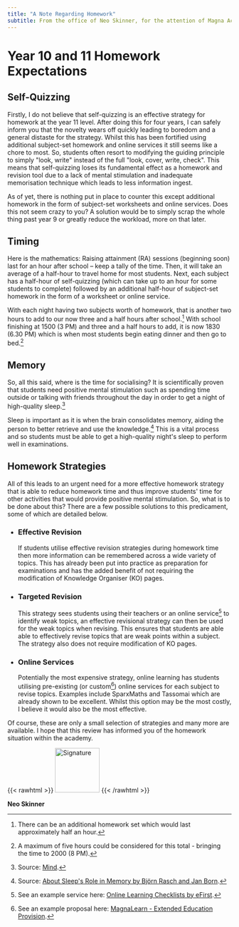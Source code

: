 ```yaml
---
title: "A Note Regarding Homework"
subtitle: From the office of Neo Skinner, for the attention of Magna Academy.
---
```


# Year 10 and 11 Homework Expectations

## Self-Quizzing

Firstly, I do not believe that self-quizzing is an effective strategy for homework at the year 11 level. After doing this for four years, I can safely inform you that the novelty wears off quickly leading to boredom and a general distaste for the strategy. Whilst this has been fortified using additional subject-set homework and online services it still seems like a chore to most. So, students often resort to modifying the guiding principle to simply "look, write" instead of the full "look, cover, write, check". This means that self-quizzing loses its fundamental effect as a homework and revision tool due to a lack of mental stimulation and inadequate memorisation technique which leads to less information ingest.

As of yet, there is nothing put in place to counter this except additional homework in the form of subject-set worksheets and online services. Does this not seem crazy to you? A solution would be to simply scrap the whole thing past year 9 or greatly reduce the workload, more on that later.

## Timing

Here is the mathematics: Raising attainment (RA) sessions (beginning soon) last for an hour after school – keep a tally of the time. Then, it will take an average of a half-hour to travel home for most students. Next, each subject has a half-hour of self-quizzing (which can take up to an hour for some students to complete) followed by an additional half-hour of subject-set homework in the form of a worksheet or online service.

With each night having two subjects worth of homework, that is another two hours to add to our now three and a half hours after school.[^1] With school finishing at 1500 (3 PM) and three and a half hours to add, it is now 1830 (6.30 PM) which is when most students begin eating dinner and then go to bed.[^2]

## Memory

So, all this said, where is the time for socialising? It is scientifically proven that students need positive mental stimulation such as spending time outside or talking with friends throughout the day in order to get a night of high-quality sleep.[^3]

Sleep is important as it is when the brain consolidates memory, aiding the person to better retrieve and use the knowledge.[^4] This is a vital process and so students must be able to get a high-quality night's sleep to perform well in examinations.

## Homework Strategies

All of this leads to an urgent need for a more effective homework strategy that is able to reduce homework time and thus improve students' time for other activities that would provide positive mental stimulation. So, what is to be done about this? There are a few possible solutions to this predicament, some of which are detailed below.

- ### Effective Revision

  If students utilise effective revision strategies during homework time then more information can be remembered across a wide variety of topics. This has already been put into practice as preparation for examinations and has the added benefit of not requiring the modification of Knowledge Organiser (KO) pages.

- ### Targeted Revision

  This strategy sees students using their teachers or an online service[^5] to identify weak topics, an effective revisional strategy can then be used for the weak topics when revising. This ensures that students are able able to effectively revise topics that are weak points within a subject. The strategy also does not require modification of KO pages.

- ### Online Services
  Potentially the most expensive strategy, online learning has students utilising pre-existing (or custom[^6]) online services for each subject to revise topics. Examples include SparxMaths and Tassomai which are already shown to be excellent. Whilst this option may be the most costly, I believe it would also be the most effective.

Of course, these are only a small selection of strategies and many more are available. I hope that this review has informed you of the homework situation within the academy.

{{< rawhtml >}}
<img src="/img/signature.png" alt="Signature" width="100" height="auto" style="margin-left: 0;">
{{< /rawhtml >}}

**Neo Skinner**

[^1]: There can be an additional homework set which would last approximately half an hour.
[^2]: A maximum of five hours could be considered for this total - bringing the time to 2000 (8 PM).
[^3]: Source: [Mind](https://www.mind.org.uk/information-support/types-of-mental-health-problems/sleep-problems/tips-to-improve-your-sleep/#collapse7acac:~:text=add-,Look%20after%20yourself,-add).
[^4]: Source: [About Sleep's Role in Memory by Björn Rasch and Jan Born](https://www.ncbi.nlm.nih.gov/pmc/articles/PMC3768102/#:~:text=B.-,Memory,-1.%20Memory%20processes).
[^5]: See an example service here: [Online Learning Checklists by eFirst](https://efirst.org.uk/checklists.php).
[^6]: See an example proposal here: [MagnaLearn - Extended Education Provision](/files/magnalearn.pdf).
